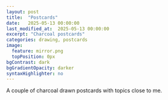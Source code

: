 ```yaml
---
layout: post
title:  "Postcards"
date:   2025-05-13 00:00:00
last_modified_at:  2025-05-13 00:00:00
excerpt: "Charcoal postcards"
categories: drawing, postcards
image:
  feature: mirror.png
  topPosition: 0px
bgContrast: dark
bgGradientOpacity: darker
syntaxHighlighter: no
---
```


<div class="img img--fullContainer img--10xLeading" style="background-image: url({{ site.baseurl_posts_img }}postcards/falling.png);"></div>
<div class="img img--fullContainer img--10xLeading" style="background-image: url({{ site.baseurl_posts_img }}postcards/glass.png);"></div>
<div class="img img--fullContainer img--10xLeading" style="background-image: url({{ site.baseurl_posts_img }}postcards/mirror.png);"></div>
<div class="img img--fullContainer img--10xLeading" style="background-image: url({{ site.baseurl_posts_img }}postcards/heart.png);"></div>

A couple of charcoal drawn postcards with topics close to me.